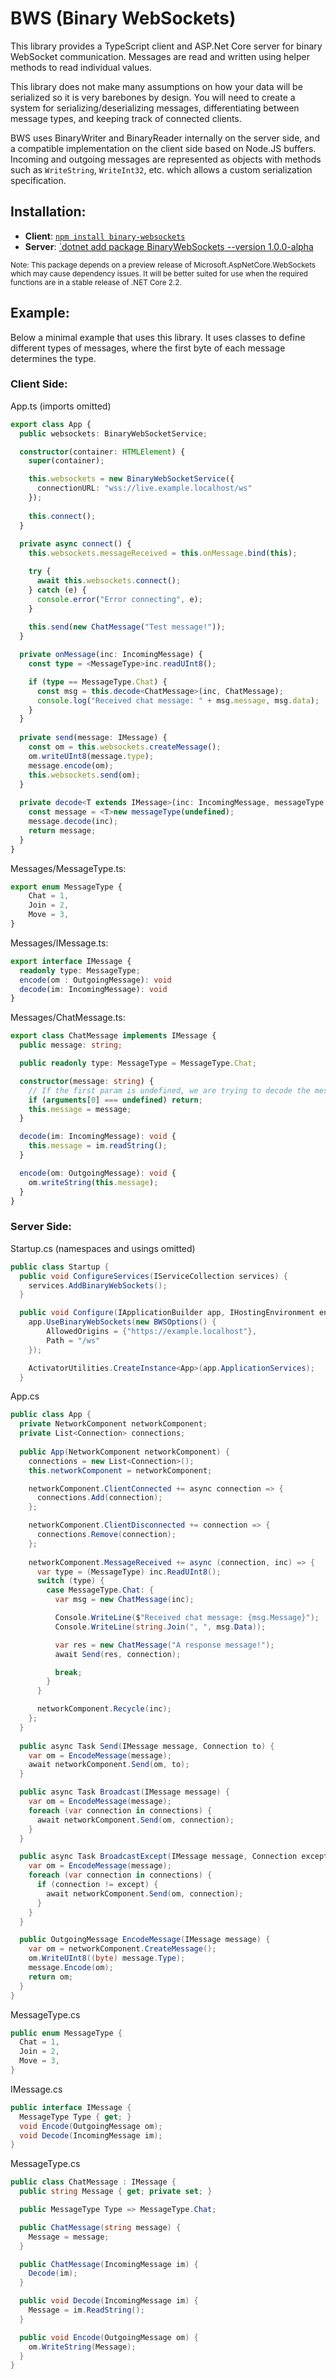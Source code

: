 # BWS (Binary WebSockets)

This library provides a TypeScript client and ASP.Net Core server for binary WebSocket communication. Messages are read and written using helper methods to read individual values. 

This library does not make many assumptions on how your data will be serialized so it is very barebones by design. You will need to create a system for serializing/deserializing messages, differentiating between message types, and keeping track of connected clients.

BWS uses BinaryWriter and BinaryReader internally on the server side, and a compatible implementation on the client side based on Node.JS buffers. Incoming and outgoing messages are represented as objects with methods such as `WriteString`, `WriteInt32`, etc. which allows a custom serialization specification.

## Installation:

- **Client**: [`npm install binary-websockets`](https://www.npmjs.com/package/binary-websockets)
- **Server**: [`dotnet add package BinaryWebSockets --version 1.0.0-alpha](https://www.nuget.org/packages/BinaryWebSockets/) 

<sup>Note: This package depends on a preview release of Microsoft.AspNetCore.WebSockets which may cause dependency issues. It will be better suited for use when the required functions are in a stable release of .NET Core 2.2.</sup>

## Example:
Below a minimal example that uses this library. It uses classes to define different types of messages, where the first byte of each message determines the type.

### Client Side:

App.ts (imports omitted)
```ts
export class App {
  public websockets: BinaryWebSocketService;

  constructor(container: HTMLElement) {
    super(container);

    this.websockets = new BinaryWebSocketService({
      connectionURL: "wss://live.example.localhost/ws"
    });
    
    this.connect();
  }
    
  private async connect() {
    this.websockets.messageReceived = this.onMessage.bind(this);

    try {
      await this.websockets.connect();
    } catch (e) {
      console.error("Error connecting", e);
    }
    
    this.send(new ChatMessage("Test message!"));
  }

  private onMessage(inc: IncomingMessage) {
    const type = <MessageType>inc.readUInt8();

    if (type == MessageType.Chat) {
      const msg = this.decode<ChatMessage>(inc, ChatMessage);
      console.log("Received chat message: " + msg.message, msg.data);
    }
  }
  
  private send(message: IMessage) {
    const om = this.websockets.createMessage();
    om.writeUInt8(message.type);
    message.encode(om);
    this.websockets.send(om);
  }
  
  private decode<T extends IMessage>(inc: IncomingMessage, messageType: new (...params: any[]) => T): T {
    const message = <T>new messageType(undefined);
    message.decode(inc);
    return message;
  }
}
```

Messages/MessageType.ts:
```ts
export enum MessageType {
    Chat = 1,
    Join = 2,
    Move = 3,
}
```

Messages/IMessage.ts:
```ts
export interface IMessage {
  readonly type: MessageType;
  encode(om : OutgoingMessage): void
  decode(im: IncomingMessage): void 
}
```

Messages/ChatMessage.ts:
```ts
export class ChatMessage implements IMessage {
  public message: string;

  public readonly type: MessageType = MessageType.Chat;

  constructor(message: string) {
    // If the first param is undefined, we are trying to decode the message and just need to create an empty instance of it.
    if (arguments[0] === undefined) return;
    this.message = message;
  }

  decode(im: IncomingMessage): void {
    this.message = im.readString();
  }

  encode(om: OutgoingMessage): void {
    om.writeString(this.message);
  }
}
```

### Server Side:

Startup.cs (namespaces and usings omitted)
```cs
public class Startup {
  public void ConfigureServices(IServiceCollection services) {
    services.AddBinaryWebSockets();
  }

  public void Configure(IApplicationBuilder app, IHostingEnvironment env) {
    app.UseBinaryWebSockets(new BWSOptions() {
        AllowedOrigins = {"https://example.localhost"},
        Path = "/ws"
    });

    ActivatorUtilities.CreateInstance<App>(app.ApplicationServices);
  }
```

App.cs
```cs
public class App {
  private NetworkComponent networkComponent;
  private List<Connection> connections;
  
  public App(NetworkComponent networkComponent) {
    connections = new List<Connection>();
    this.networkComponent = networkComponent;

    networkComponent.ClientConnected += async connection => {
      connections.Add(connection);
    };

    networkComponent.ClientDisconnected += connection => {
      connections.Remove(connection);
    };
    
    networkComponent.MessageReceived += async (connection, inc) => {
      var type = (MessageType) inc.ReadUInt8();
      switch (type) {
        case MessageType.Chat: {
          var msg = new ChatMessage(inc);

          Console.WriteLine($"Received chat message: {msg.Message}");
          Console.WriteLine(string.Join(", ", msg.Data));

          var res = new ChatMessage("A response message!");
          await Send(res, connection);

          break;
        }
      }

      networkComponent.Recycle(inc);
    };
  }
  
  public async Task Send(IMessage message, Connection to) {
    var om = EncodeMessage(message);
    await networkComponent.Send(om, to);
  }

  public async Task Broadcast(IMessage message) {
    var om = EncodeMessage(message);
    foreach (var connection in connections) {
      await networkComponent.Send(om, connection);
    }
  }

  public async Task BroadcastExcept(IMessage message, Connection except) {
    var om = EncodeMessage(message);
    foreach (var connection in connections) {
      if (connection != except) {
        await networkComponent.Send(om, connection);
      }
    }
  }

  public OutgoingMessage EncodeMessage(IMessage message) {
    var om = networkComponent.CreateMessage();
    om.WriteUInt8((byte) message.Type);
    message.Encode(om);
    return om;
  }   
}

```

MessageType.cs
```cs
public enum MessageType {
  Chat = 1,
  Join = 2,
  Move = 3,
}
```

IMessage.cs
```cs
public interface IMessage {
  MessageType Type { get; }
  void Encode(OutgoingMessage om);
  void Decode(IncomingMessage im);
}
```

MessageType.cs
```cs
public class ChatMessage : IMessage {
  public string Message { get; private set; }

  public MessageType Type => MessageType.Chat;

  public ChatMessage(string message) {
    Message = message;
  }

  public ChatMessage(IncomingMessage im) {
    Decode(im);
  }

  public void Decode(IncomingMessage im) {
    Message = im.ReadString();
  }

  public void Encode(OutgoingMessage om) {
    om.WriteString(Message);
  }
}
```
